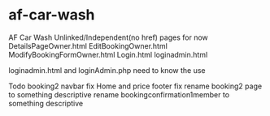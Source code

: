 # af-car-wash
AF Car Wash
Unlinked/Independent(no href) pages for now
DetailsPageOwner.html
EditBookingOwner.html
ModifyBookingFormOwner.html
Login.html
loginadmin.html

loginadmin.html and loginAdmin.php need to know the use

Todo
booking2 navbar fix
Home and price footer fix
rename booking2 page to something descriptive
rename bookingconfirmation1member to something descriptive